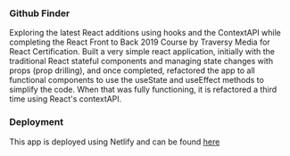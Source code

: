 ### Github Finder

Exploring the latest React additions using hooks and the ContextAPI while completing the React Front to Back 2019 Course by Traversy Media for React Certification.  Built a very simple react application, initially with the traditional React stateful components and managing state changes with props (prop drilling), and once completed, refactored the app to all functional components to use the useState and useEffect methods to simplify the code. When that was fully functioning, it is refactored a third time using React's contextAPI. 

### Deployment

This app is deployed using Netlify and can be found [here](https://githubfinder4558588.netlify.com/)
